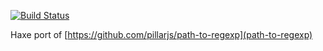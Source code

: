 [![Build Status](https://travis-ci.org/benmerckx/path2ereg.svg?branch=master)](https://travis-ci.org/benmerckx/path2ereg)

Haxe port of [https://github.com/pillarjs/path-to-regexp](path-to-regexp)